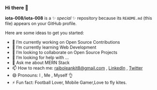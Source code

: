 ### Hi there 👋


**iota-008/iota-008** is a ✨ _special_ ✨ repository because its `README.md` (this file) appears on your GitHub profile.

Here are some ideas to get you started:

- 🔭 I’m currently working on  Open Source Contributions
- 🌱 I’m currently learning  Web Development
- 👯 I’m looking to collaborate on  Open Source Projects
- 🤔 I’m looking for help with ...
- 💬 Ask me about  MERN Stack
- 📫 How to reach me:  raiboleankit8@gmail.com , [LinkedIn](https://www.linkedin.com/in/ankit-raibole/) , [Twitter](https://twitter.com/RaiboleAnkit)
- 😄 Pronouns:  I , Me , Myself 👌
- ⚡ Fun fact:  Football Lover, Mobile Gamer,Love to fly kites.

